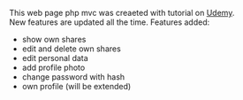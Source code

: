 This web page php mvc was creaeted with tutorial on [Udemy](https://www.udemy.com/learn-object-oriented-php-by-building-a-complete-website/learn/v4/overview).  
  New features are updated all the time.
Features added:
- show own shares
- edit and delete own shares
- edit personal data
- add profile photo
- change password with hash
- own profile (will be extended)
